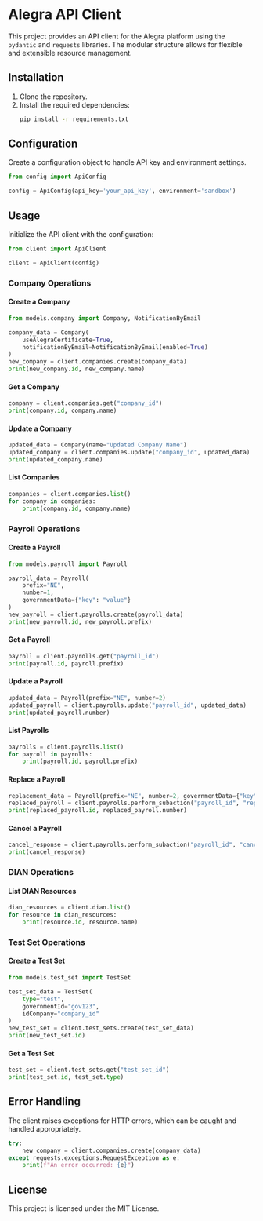 # Alegra API Client

This project provides an API client for the Alegra platform using the `pydantic` and `requests` libraries. The modular structure allows for flexible and extensible resource management.

## Installation

1. Clone the repository.
2. Install the required dependencies:
   ```sh
   pip install -r requirements.txt
   ```

## Configuration

Create a configuration object to handle API key and environment settings.

```python
from config import ApiConfig

config = ApiConfig(api_key='your_api_key', environment='sandbox')
```

## Usage

Initialize the API client with the configuration:

```python
from client import ApiClient

client = ApiClient(config)
```

### Company Operations

#### Create a Company

```python
from models.company import Company, NotificationByEmail

company_data = Company(
    useAlegraCertificate=True,
    notificationByEmail=NotificationByEmail(enabled=True)
)
new_company = client.companies.create(company_data)
print(new_company.id, new_company.name)
```

#### Get a Company

```python
company = client.companies.get("company_id")
print(company.id, company.name)
```

#### Update a Company

```python
updated_data = Company(name="Updated Company Name")
updated_company = client.companies.update("company_id", updated_data)
print(updated_company.name)
```

#### List Companies

```python
companies = client.companies.list()
for company in companies:
    print(company.id, company.name)
```

### Payroll Operations

#### Create a Payroll

```python
from models.payroll import Payroll

payroll_data = Payroll(
    prefix="NE",
    number=1,
    governmentData={"key": "value"}
)
new_payroll = client.payrolls.create(payroll_data)
print(new_payroll.id, new_payroll.prefix)
```

#### Get a Payroll

```python
payroll = client.payrolls.get("payroll_id")
print(payroll.id, payroll.prefix)
```

#### Update a Payroll

```python
updated_data = Payroll(prefix="NE", number=2)
updated_payroll = client.payrolls.update("payroll_id", updated_data)
print(updated_payroll.number)
```

#### List Payrolls

```python
payrolls = client.payrolls.list()
for payroll in payrolls:
    print(payroll.id, payroll.prefix)
```

#### Replace a Payroll

```python
replacement_data = Payroll(prefix="NE", number=2, governmentData={"key": "new_value"})
replaced_payroll = client.payrolls.perform_subaction("payroll_id", "replace", replacement_data)
print(replaced_payroll.id, replaced_payroll.number)
```

#### Cancel a Payroll

```python
cancel_response = client.payrolls.perform_subaction("payroll_id", "cancel")
print(cancel_response)
```

### DIAN Operations

#### List DIAN Resources

```python
dian_resources = client.dian.list()
for resource in dian_resources:
    print(resource.id, resource.name)
```

### Test Set Operations

#### Create a Test Set

```python
from models.test_set import TestSet

test_set_data = TestSet(
    type="test",
    governmentId="gov123",
    idCompany="company_id"
)
new_test_set = client.test_sets.create(test_set_data)
print(new_test_set.id)
```

#### Get a Test Set

```python
test_set = client.test_sets.get("test_set_id")
print(test_set.id, test_set.type)
```

## Error Handling

The client raises exceptions for HTTP errors, which can be caught and handled appropriately.

```python
try:
    new_company = client.companies.create(company_data)
except requests.exceptions.RequestException as e:
    print(f"An error occurred: {e}")
```

## License

This project is licensed under the MIT License.

